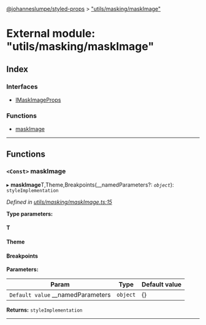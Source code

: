 [@johanneslumpe/styled-props](../README.md) > ["utils/masking/maskImage"](../modules/_utils_masking_maskimage_.md)

# External module: "utils/masking/maskImage"

## Index

### Interfaces

* [IMaskImageProps](../interfaces/_utils_masking_maskimage_.imaskimageprops.md)

### Functions

* [maskImage](_utils_masking_maskimage_.md#maskimage)

---

## Functions

<a id="maskimage"></a>

### `<Const>` maskImage

▸ **maskImage**T,Theme,Breakpoints(__namedParameters?: *`object`*): `styleImplementation`

*Defined in [utils/masking/maskImage.ts:15](https://github.com/johanneslumpe/styled-props/blob/3abf398/src/utils/masking/maskImage.ts#L15)*

**Type parameters:**

#### T 
#### Theme 
#### Breakpoints 
**Parameters:**

| Param | Type | Default value |
| ------ | ------ | ------ |
| `Default value` __namedParameters | `object` |  {} |

**Returns:** `styleImplementation`

___

